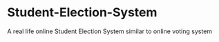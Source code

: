 # Student-Election-System
A real life online Student Election System similar to online voting system
